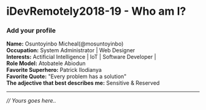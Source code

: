 # iDevRemotely2018-19 - Who am I? 
### Add your profile ###



**Name:** Osuntoyinbo Micheal(@mosuntoyinbo) <br>
**Occupation:** System Administrator | Web Designer <br>
**Interests:** Actificial Intelligence | IoT | Software Developer |  <br>
**Role Model:** Atobatele Abiodun <br>
**Favorite Superhero:** Patrick Ilodianya <br>
**Favorite Quote:** "Every problem has a solution" <br>
**The adjective that best describes me:** Sensitive & Reserved <br>
___

_// Yours goes here.._



